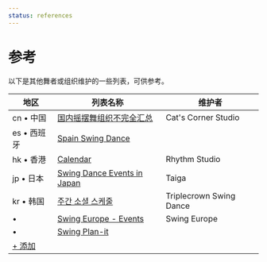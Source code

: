 ```yaml
---
status: references
---
```


# 参考

以下是其他舞者或组织维护的一些列表，可供参考。

| 地区 | 列表名称 | 维护者 |
| --- | --- | --- |
| cn • 中国 | [国内摇摆舞组织不完全汇总](https://mp.weixin.qq.com/s/UdH0yMKJv0TVOQbIcA2h1A) | Cat's Corner Studio |
| es • 西班牙 | [Spain Swing Dance](https://spainswingdance.com) |  |
| hk • 香港 | [Calendar](https://rhythmstudiohk.com/calendar/) | Rhythm Studio |
| jp • 日本 | [Swing Dance Events in Japan](https://sites.google.com/view/swingdanceeventsinjapan/home) | Taiga |
| kr • 韩国 | [주간 소셜 스케줄](https://docs.google.com/spreadsheets/d/1f2y-doDtxlxZwswSB-yWs5n7A01xBccFQLDnFCLnTns) | Triplecrown Swing Dance |
|  •  | [Swing Europe - Events](https://swingingeurope.eu/events) | Swing Europe |
|  •  | [Swing Plan-it](https://www.swingplanit.com) |  |
| [+ 添加](https://github.com/swingdance/references/issues/new)
